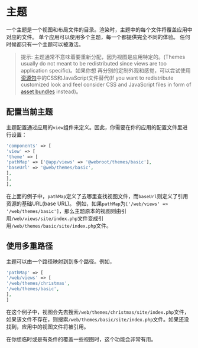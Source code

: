 主题
=======

一个主题是一个视图和布局文件的目录。渲染时，主题中的每个文件将覆盖应用中对应的文件。
单个应用可以使用多个主题，每一个都提供完全不同的体验。
任何时候都只有一个主题可以被激活。

> 提示: 主题通常不意味着要重新分配，因为视图是应用特定的。(Themes usually do not meant to be redistributed since views are too application specific)。如果你想
再分别的定制外观和感觉，可以尝试使用[资源包](assets.md)中的CSS和JavaScript文件替代(If you want to redistribute customized look and feel consider CSS and JavaScript files in form of [asset bundles](assets.md) instead)。

配置当前主题
-------------------------

主题配置通过应用的`view`组件来定义。因此，你需要在你的应用的配置文件里进行设置：


```php
'components' => [
'view' => [
'theme' => [
'pathMap' => ['@app/views' => '@webroot/themes/basic'],
'baseUrl' => '@web/themes/basic',
],
],
],
```

在上面的例子中，`pathMap`定义了去哪里查找视图文件，而`baseUrl`则定义了引用资源的基础URL(base URL)。
例如，如果`pathMap`为`['/web/views' => '/web/themes/basic']`，那么主题原本的视图则由引用`/web/views/site/index.php`文件变成引用`/web/themes/basic/site/index.php`文件。

使用多重路径
--------------------

主题可以由一个路径映射到到多个路径。例如，

```php
'pathMap' => [
'/web/views' => [
'/web/themes/christmas',
'/web/themes/basic',
],
]
```

在这个例子中，视图会先去搜索`/web/themes/christmas/site/index.php`文件，如果该文件不存在，则搜索`/web/themes/basic/site/index.php`文件。如果还没找到，应用中的视图文件将被引用。

在你想临时或是有条件的覆盖一些视图时，这个功能会非常有用。